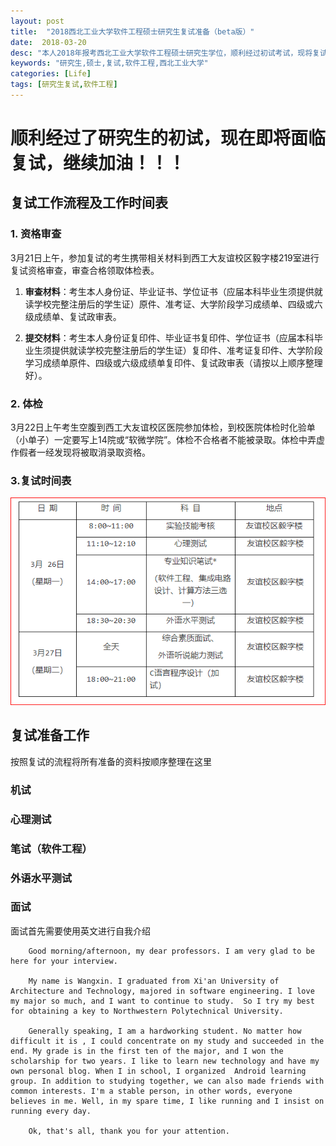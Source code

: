 ```yaml
---
layout: post
title:  "2018西北工业大学软件工程硕士研究生复试准备（beta版）"
date:  2018-03-20
desc: "本人2018年报考西北工业大学软件工程硕士研究生学位，顺利经过初试考试，现将复试准备的资料整理到这里，希望能帮助到大家。"
keywords: "研究生,硕士,复试,软件工程,西北工业大学"
categories: [Life]
tags: [研究生复试,软件工程]
---
```

# 顺利经过了研究生的初试，现在即将面临复试，继续加油！！！

## 复试工作流程及工作时间表

### 1. 资格审查

3月21日上午，参加复试的考生携带相关材料到西工大友谊校区毅字楼219室进行复试资格审查，审查合格领取体检表。

  1. **审查材料**：考生本人身份证、毕业证书、学位证书（应届本科毕业生须提供就读学校完整注册后的学生证）原件、准考证、大学阶段学习成绩单、四级或六级成绩单、复试政审表。

  2. **提交材料**：考生本人身份证复印件、毕业证书复印件、学位证书（应届本科毕业生须提供就读学校完整注册后的学生证）复印件、准考证复印件、大学阶段学习成绩单原件、四级或六级成绩单复印件、复试政审表（请按以上顺序整理好）。

### 2. 体检
3月22日上午考生空腹到西工大友谊校区医院参加体检，到校医院体检时化验单（小单子）一定要写上14院或“软微学院”。体检不合格者不能被录取。体检中弄虚作假者一经发现将被取消录取资格。

### 3.复试时间表

![复试时间安排](/assets/images/2018-03/复试时间安排.PNG)

## 复试准备工作
按照复试的流程将所有准备的资料按顺序整理在这里
### 机试

### 心理测试

### 笔试（软件工程）

### 外语水平测试

### 面试
面试首先需要使用英文进行自我介绍
   
        Good morning/afternoon, my dear professors. I am very glad to be here for your interview.

        My name is Wangxin. I graduated from Xi'an University of Architecture and Technology, majored in software engineering. I love my major so much, and I want to continue to study.  So I try my best for obtaining a key to Northwestern Polytechnical University.

        Generally speaking, I am a hardworking student. No matter how difficult it is , I could concentrate on my study and succeeded in the end. My grade is in the first ten of the major, and I won the scholarship for two years. I like to learn new technology and have my own personal blog. When I in school, I organized  Android learning group. In addition to studying together, we can also made friends with common interests. I'm a stable person, in other words, everyone believes in me. Well, in my spare time, I like running and I insist on running every day. 

        Ok, that's all, thank you for your attention.

